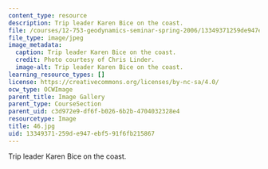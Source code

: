 ```yaml
---
content_type: resource
description: Trip leader Karen Bice on the coast.
file: /courses/12-753-geodynamics-seminar-spring-2006/13349371259de947ebf591f6fb215867_46.jpg
file_type: image/jpeg
image_metadata:
  caption: Trip leader Karen Bice on the coast.
  credit: Photo courtesy of Chris Linder.
  image-alt: Trip leader Karen Bice on the coast.
learning_resource_types: []
license: https://creativecommons.org/licenses/by-nc-sa/4.0/
ocw_type: OCWImage
parent_title: Image Gallery
parent_type: CourseSection
parent_uid: c3d972e9-df6f-b026-6b2b-4704032328e4
resourcetype: Image
title: 46.jpg
uid: 13349371-259d-e947-ebf5-91f6fb215867
---
```

Trip leader Karen Bice on the coast.